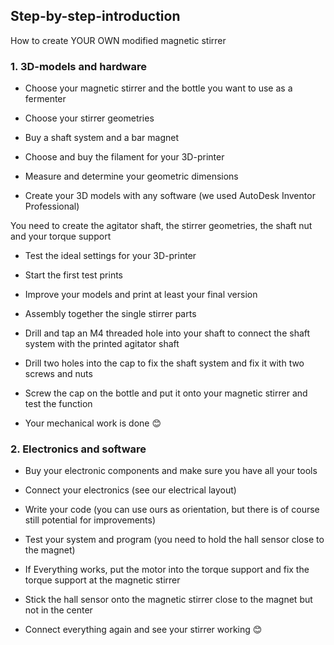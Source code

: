 ## Step-by-step-introduction

How to create YOUR OWN modified magnetic stirrer

### 1. 3D-models and hardware

- Choose your magnetic stirrer and the bottle you want to use as a fermenter

- Choose your stirrer geometries

- Buy a shaft system and a bar magnet

- Choose and buy the filament for your 3D-printer

- Measure and determine your geometric dimensions

- Create your 3D models with any software (we used AutoDesk Inventor Professional)

You need to create the agitator shaft, the stirrer geometries, the shaft nut and your torque support

- Test the ideal settings for your 3D-printer

- Start the first test prints

- Improve your models and print at least your final version

- Assembly together the single stirrer parts

- Drill and tap an M4 threaded hole into your shaft to connect the shaft system with the printed agitator shaft

- Drill two holes into the cap to fix the shaft system and fix it with two screws and nuts

- Screw the cap on the bottle and put it onto your magnetic stirrer and test the function

- Your mechanical work is done 😊

 

### 2. Electronics and software

- Buy your electronic components and make sure you have all your tools

- Connect your electronics (see our electrical layout)

- Write your code (you can use ours as orientation, but there is of course still potential for improvements)

- Test your system and program (you need to hold the hall sensor close to the magnet)

- If Everything works, put the motor into the torque support and fix the torque support at the magnetic stirrer

- Stick the hall sensor onto the magnetic stirrer close to the magnet but not in the center

- Connect everything again and see your stirrer working 😊
